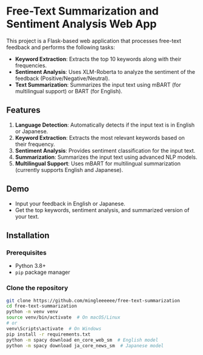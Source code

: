 # Free-Text Summarization and Sentiment Analysis Web App

This project is a Flask-based web application that processes free-text feedback and performs the following tasks:
- **Keyword Extraction**: Extracts the top 10 keywords along with their frequencies.
- **Sentiment Analysis**: Uses XLM-Roberta to analyze the sentiment of the feedback (Positive/Negative/Neutral).
- **Text Summarization**: Summarizes the input text using mBART (for multilingual support) or BART (for English).

## Features

1. **Language Detection**: Automatically detects if the input text is in English or Japanese.
2. **Keyword Extraction**: Extracts the most relevant keywords based on their frequency.
3. **Sentiment Analysis**: Provides sentiment classification for the input text.
4. **Summarization**: Summarizes the input text using advanced NLP models.
5. **Multilingual Support**: Uses mBART for multilingual summarization (currently supports English and Japanese).

## Demo

- Input your feedback in English or Japanese.
- Get the top keywords, sentiment analysis, and summarized version of your text.
  
## Installation

### Prerequisites

- Python 3.8+
- `pip` package manager

### Clone the repository

```bash
git clone https://github.com/mingleeeeee/free-text-summarization
cd free-text-summarization
python -m venv venv
source venv/bin/activate  # On macOS/Linux
# or
venv\Scripts\activate  # On Windows
pip install -r requirements.txt
python -m spacy download en_core_web_sm  # English model
python -m spacy download ja_core_news_sm  # Japanese model
```

